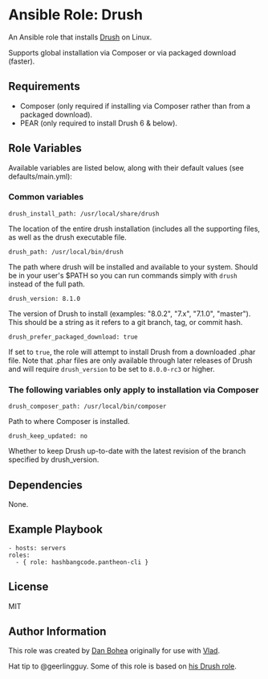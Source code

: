 # Ansible Role: Drush

An Ansible role that installs [Drush](https://github.com/drush-ops/drush) on Linux.

Supports global installation via Composer or via packaged download (faster).

## Requirements

- Composer (only required if installing via Composer rather than from a packaged download).
- PEAR (only required to install Drush 6 & below).


## Role Variables

Available variables are listed below, along with their default values (see defaults/main.yml):

### Common variables

    drush_install_path: /usr/local/share/drush

The location of the entire drush installation (includes all the supporting files, as well as the drush executable file.

    drush_path: /usr/local/bin/drush

The path where drush will be installed and available to your system. Should be in your user's $PATH so you can run commands simply with `drush` instead of the full path.

    drush_version: 8.1.0

The version of Drush to install (examples: "8.0.2", "7.x", "7.1.0", "master"). This should be a string as it refers to a git branch, tag, or commit hash.

    drush_prefer_packaged_download: true

If set to `true`, the role will attempt to install Drush from a downloaded .phar file. Note that .phar files are only available through later releases of Drush and will require `drush_version` to be set to `8.0.0-rc3` or higher.

### The following variables only apply to installation via Composer

    drush_composer_path: /usr/local/bin/composer

Path to where Composer is installed.

    drush_keep_updated: no

Whether to keep Drush up-to-date with the latest revision of the branch specified by drush_version.


## Dependencies

None.


## Example Playbook

    - hosts: servers
    roles:
      - { role: hashbangcode.pantheon-cli }


## License

MIT


## Author Information

This role was created by [Dan Bohea](http://bohea.co.uk) originally for use with [Vlad](https://github.com/hashbangcode/vlad).

Hat tip to @geerlingguy. Some of this role is based on [his Drush role](https://github.com/geerlingguy/ansible-role-drush).
